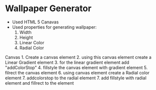 # Wallpaper Generator

- Used HTML 5 Canavas
- Used properties for generating wallpaper:
    1. Width
    2. Height
    3. Linear Color
    4. Radial Color

Canvas
    1. Create a canvas element
    2. using this canvas element create a Linear Gradient element
    3. for the linear gradient element add "addColorStop"
    4. fillstyle the canvas element with gradient element
    5. filrect the canvas element
    6. using canvas element create a Radial color element
    7. addcolorstop to the radial element
    7. add fillstyle with radial element and fillrect to the element

